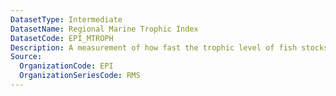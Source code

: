 ```yaml
---
DatasetType: Intermediate
DatasetName: Regional Marine Trophic Index
DatasetCode: EPI_MTROPH
Description: A measurement of how fast the trophic level of fish stocks changed over the last decade. The decline of the trophic level of fish catches is a phenomenon commonly known as “fishing down the food web”. A score of 100 indicates that the mean trophic level increased 0.015 per year over the last decade
Source:
  OrganizationCode: EPI
  OrganizationSeriesCode: RMS
---
```

